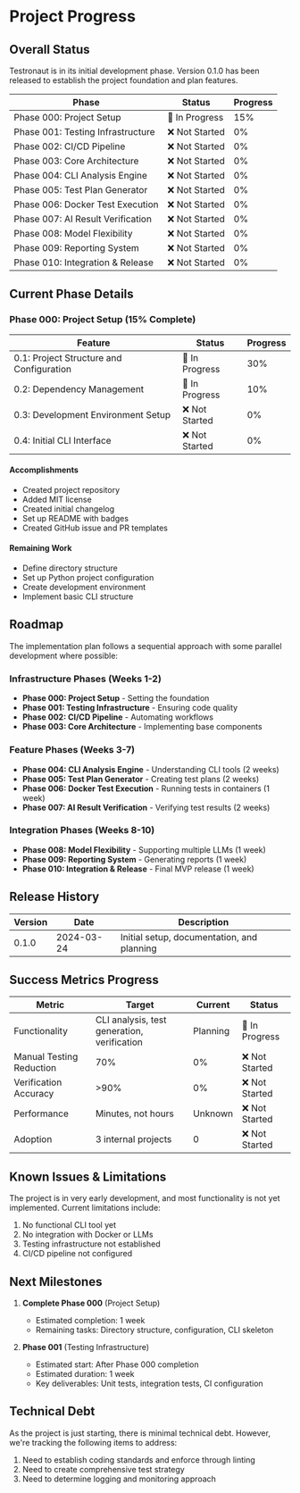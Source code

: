 # Project Progress

## Overall Status
Testronaut is in its initial development phase. Version 0.1.0 has been released to establish the project foundation and plan features.

| Phase | Status | Progress |
|-------|--------|----------|
| Phase 000: Project Setup | 🚧 In Progress | 15% |
| Phase 001: Testing Infrastructure | ❌ Not Started | 0% |
| Phase 002: CI/CD Pipeline | ❌ Not Started | 0% |
| Phase 003: Core Architecture | ❌ Not Started | 0% |
| Phase 004: CLI Analysis Engine | ❌ Not Started | 0% |
| Phase 005: Test Plan Generator | ❌ Not Started | 0% |
| Phase 006: Docker Test Execution | ❌ Not Started | 0% |
| Phase 007: AI Result Verification | ❌ Not Started | 0% |
| Phase 008: Model Flexibility | ❌ Not Started | 0% |
| Phase 009: Reporting System | ❌ Not Started | 0% |
| Phase 010: Integration & Release | ❌ Not Started | 0% |

## Current Phase Details

### Phase 000: Project Setup (15% Complete)

| Feature | Status | Progress |
|---------|--------|----------|
| 0.1: Project Structure and Configuration | 🚧 In Progress | 30% |
| 0.2: Dependency Management | 🚧 In Progress | 10% |
| 0.3: Development Environment Setup | ❌ Not Started | 0% |
| 0.4: Initial CLI Interface | ❌ Not Started | 0% |

#### Accomplishments
- Created project repository
- Added MIT license
- Created initial changelog
- Set up README with badges
- Created GitHub issue and PR templates

#### Remaining Work
- Define directory structure
- Set up Python project configuration
- Create development environment
- Implement basic CLI structure

## Roadmap

The implementation plan follows a sequential approach with some parallel development where possible:

### Infrastructure Phases (Weeks 1-2)
- **Phase 000: Project Setup** - Setting the foundation
- **Phase 001: Testing Infrastructure** - Ensuring code quality
- **Phase 002: CI/CD Pipeline** - Automating workflows
- **Phase 003: Core Architecture** - Implementing base components

### Feature Phases (Weeks 3-7)
- **Phase 004: CLI Analysis Engine** - Understanding CLI tools (2 weeks)
- **Phase 005: Test Plan Generator** - Creating test plans (2 weeks)
- **Phase 006: Docker Test Execution** - Running tests in containers (1 week)
- **Phase 007: AI Result Verification** - Verifying test results (2 weeks)

### Integration Phases (Weeks 8-10)
- **Phase 008: Model Flexibility** - Supporting multiple LLMs (1 week)
- **Phase 009: Reporting System** - Generating reports (1 week)
- **Phase 010: Integration & Release** - Final MVP release (1 week)

## Release History

| Version | Date | Description |
|---------|------|-------------|
| 0.1.0 | 2024-03-24 | Initial setup, documentation, and planning |

## Success Metrics Progress

| Metric | Target | Current | Status |
|--------|--------|---------|--------|
| Functionality | CLI analysis, test generation, verification | Planning | 🚧 In Progress |
| Manual Testing Reduction | 70% | 0% | ❌ Not Started |
| Verification Accuracy | >90% | 0% | ❌ Not Started |
| Performance | Minutes, not hours | Unknown | ❌ Not Started |
| Adoption | 3 internal projects | 0 | ❌ Not Started |

## Known Issues & Limitations

The project is in very early development, and most functionality is not yet implemented. Current limitations include:

1. No functional CLI tool yet
2. No integration with Docker or LLMs
3. Testing infrastructure not established
4. CI/CD pipeline not configured

## Next Milestones

1. **Complete Phase 000** (Project Setup)
   - Estimated completion: 1 week
   - Remaining tasks: Directory structure, configuration, CLI skeleton

2. **Phase 001** (Testing Infrastructure)
   - Estimated start: After Phase 000 completion
   - Estimated duration: 1 week
   - Key deliverables: Unit tests, integration tests, CI configuration

## Technical Debt

As the project is just starting, there is minimal technical debt. However, we're tracking the following items to address:

1. Need to establish coding standards and enforce through linting
2. Need to create comprehensive test strategy
3. Need to determine logging and monitoring approach